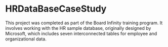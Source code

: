# HRDataBaseCaseStudy
This project was completed as part of the Board Infinity training program. It involves working with the HR sample database, originally designed by Microsoft, which includes seven interconnected tables for employee and organizational data.
